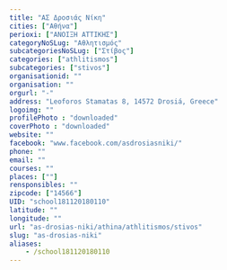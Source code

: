 ```yaml
---
title: "ΑΣ Δροσιάς Νίκη"
cities: ["Αθήνα"]
perioxi: ["ΑΝΟΙΞΗ ΑΤΤΙΚΗΣ"]
categoryNoSLug: "Αθλητισμός"
subcategoriesNoSLug: ["Στίβος"]
categories: ["athlitismos"]
subcategories: ["stivos"]
organisationid: ""
organisation: ""
orgurl: "-"
address: "Leoforos Stamatas 8, 14572 Drosiá, Greece"
logoimg: ""
profilePhoto : "downloaded"
coverPhoto : "downloaded"
website: ""
facebook: "www.facebook.com/asdrosiasniki/"
phone: ""
email: ""
courses: ""
places: [""]
rensponsibles: ""
zipcode: ["14566"]
UID: "school181120180110"
latitude: ""
longitude: ""
url: "as-drosias-niki/athina/athlitismos/stivos"
slug: "as-drosias-niki"
aliases:
    - /school181120180110
---
```





